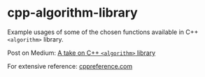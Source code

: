 # cpp-algorithm-library

Example usages of some of the chosen functions available in C++ `<algorithm>` library.

Post on Medium: [A take on C++ `<algorithm>` library](https://medium.com/@mottakin/a-take-on-c-algorithm-library-ddbd17df6fcc?source=friends_link&sk=6340aac67ce2dff4e08e0d57fc6ec680)

For extensive reference: [cppreference.com](https://en.cppreference.com/w/cpp/algorithm)
